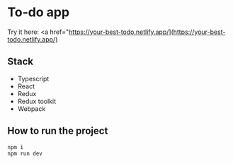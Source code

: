 # To-do app

Try it here: <a href="https://your-best-todo.netlify.app/](https://your-best-todo.netlify.app/)</a>

## Stack

- Typescript
- React
- Redux
- Redux toolkit
- Webpack

## How to run the project

```
npm i
npm run dev
```
